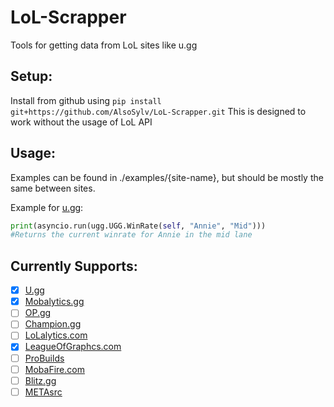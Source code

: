 # LoL-Scrapper
Tools for getting data from LoL sites like u.gg

## Setup:
Install from github using `pip install git+https://github.com/AlsoSylv/LoL-Scrapper.git`
This is designed to work without the usage of LoL API

## Usage:
Examples can be found in ./examples/{site-name}, but should be mostly the same between sites.

Example for [u.gg](https://u.gg/):
```python
print(asyncio.run(ugg.UGG.WinRate(self, "Annie", "Mid")))
#Returns the current winrate for Annie in the mid lane
```
## Currently Supports:
- [X] [U.gg](https://u.gg/)
- [x] [Mobalytics.gg](https://mobalytics.gg/)
- [ ] [OP.gg](https://na.op.gg/)
- [ ] [Champion.gg](https://champion.gg/)
- [ ] [LoLalytics.com](https://lolalytics.com/)
- [X] [LeagueOfGraphcs.com](https://www.leagueofgraphs.com/)
- [ ] [ProBuilds](https://www.probuilds.net/)
- [ ] [MobaFire.com](https://www.mobafire.com/)
- [ ] [Blitz.gg](https://blitz.gg/)
- [ ] [METAsrc](https://www.metasrc.com/5v5)
